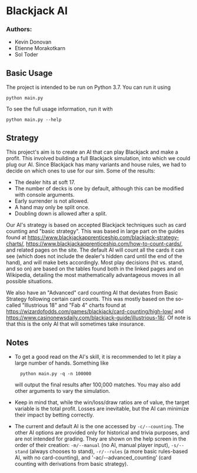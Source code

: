 # Blackjack AI

### Authors:
- Kevin Donovan
- Etienne Morakotkarn
- Sol Toder

## Basic Usage

The project is intended to be run on Python 3.7. You can run it using

    python main.py

To see the full usage information, run it with

    python main.py --help

## Strategy

This project's aim is to create an AI that can play Blackjack and make a profit. This involved building a
full Blackjack simulation, into which we could plug our AI. Since Blackjack has many variants and house
rules, we had to decide on which ones to use for our sim. Some of the results:

- The dealer hits at soft 17.
- The number of decks is one by default, although this can be modified with console arguments.
- Early surrender is not allowed.
- A hand may only be split once.
- Doubling down is allowed after a split.

Our AI's strategy is based on accepted Blackjack techniques such as card counting and "basic strategy".
This was based in large part on the guides found at https://www.blackjackapprenticeship.com/blackjack-strategy-charts/,
https://www.blackjackapprenticeship.com/how-to-count-cards/, and related pages on the site. The default
AI will count all the cards it can see (which does not include the dealer's hidden card until the end of
the hand), and will make bets accordingly. Most play decisions (hit vs. stand, and so on) are based on
the tables found both in the linked pages and on Wikipedia, detailing the most mathematically advantageous
moves in all possible situations.

We also have an "Advanced" card counting AI that deviates from Basic Strategy following certain card counts.
This was mostly based on the so-called "Illustrious 18" and "Fab 4" charts found at https://wizardofodds.com/games/blackjack/card-counting/high-low/
and https://www.casinonewsdaily.com/blackjack-guide/illustrious-18/. Of note is that this is the only AI that will sometimes take insurance.

## Notes

- To get a good read on the AI's skill, it is recommended to let it play a large number of hands. Something
like

        python main.py -q -n 100000

    will output the final results after 100,000 matches. You may also add other arguments to vary the simulation.

- Keep in mind that, while the win/loss/draw ratios are of value, the target variable is the total profit.
Losses are inevitable, but the AI can minimize their impact by betting correctly.

- The current and default AI is the one accessed by `-c/--counting`. The other AI options are provided only for
historical and trivia purposes, and are not intended for grading. They are shown on the help screen in the
order of their creation: `-m/--manual` (no AI, manual player input), `-s/--stand` (always chooses to stand), 
`-r/--rules` (a more basic rules-based AI, with no card-counting), and '-ac/--advanced_counting' (card counting with derivations from basic strategy).
